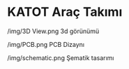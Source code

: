 # KATOT Araç Takımı

/img/3D View.png
3d görünümü

/img/PCB.png
PCB Dizaynı

/img/schematic.png
Şematik tasarımı
